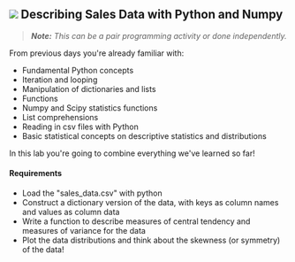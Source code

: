 
## ![](https://ga-dash.s3.amazonaws.com/production/assets/logo-9f88ae6c9c3871690e33280fcf557f33.png) Describing Sales Data with Python and Numpy


> ***Note:*** _This can be a pair programming activity or done independently._

From previous days you're already familiar with:

- Fundamental Python concepts
- Iteration and looping
- Manipulation of dictionaries and lists
- Functions
- Numpy and Scipy statistics functions
- List comprehensions
- Reading in csv files with Python
- Basic statistical concepts on descriptive statistics and distributions

In this lab you're going to combine everything we've learned so far!

#### Requirements

- Load the "sales_data.csv" with python
- Construct a dictionary version of the data, with keys as column names and values as column data
- Write a function to describe measures of central tendency and measures of variance for the data
- Plot the data distributions and think about the skewness (or symmetry) of the data!
